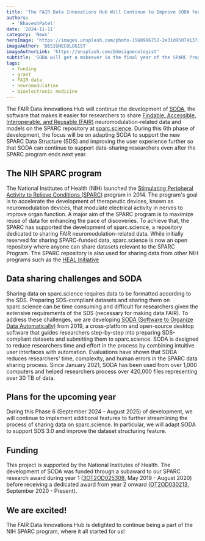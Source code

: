 ```yaml
---
title: 'The FAIR Data Innovations Hub Will Continue to Improve SODA for Easily Sharing FAIR Data on sparc.science'
authors:
  - 'BhaveshPatel'
date: '2024-11-11'
category: 'News'
heroImage: 'https://images.unsplash.com/photo-1560986752-2e31d9507413?ixlib=rb-1.2.1&ixid=MnwxMjA3fDB8MHxwaG90by1wYWdlfHx8fGVufDB8fHx8&auto=format&fit=crop&w=1470&q=80'
imageAuthor: 'DESIGNECOLOGIST'
imageAuthorLink: 'https://unsplash.com/@designecologist'
subtitle: 'SODA will get a makeover in the final year of the SPARC Program'
tags:
  - funding
  - grant
  - FAIR data
  - neuromodulation
  - bioelectronic medicine
---
```


The FAIR Data Innovations Hub will continue the development of [SODA](https://fairdataihub.org/sodaforsparc), the software that makes it easier for researchers to share [Findable, Accessible, Interoperable, and Reusable (FAIR)](https://doi.org/10.1038/sdata.2016.18) neuromodulation-related data and models on the SPARC repository at [sparc.science](https://sparc.science/). During this 6th phase of development, the focus will be on adapting SODA to support the new SPARC Data Structure (SDS) and improving the user experience further so that SODA can continue to support data-sharing researchers even after the SPARC program ends next year.

## The NIH SPARC program

The National Institutes of Health (NIH) launched the [Stimulating Peripheral Activity to Relieve Conditions (SPARC)](https://commonfund.nih.gov/sparc) program in 2014. The program's goal is to accelerate the development of therapeutic devices, known as neuromodulation devices, that modulate electrical activity in nerves to improve organ function. A major aim of the SPARC program is to maximize reuse of data for enhancing the pace of discoveries. To achieve that, the SPARC has supported the development of sparc.science, a repository dedicated to sharing FAIR neuromodulation-related data. While initially reserved for sharing SPARC-funded data, sparc.science is now an open repository where anyone can share datasets relevant to the SPARC Program. The SPARC repository is also used for sharing data from other NIH programs such as the [HEAL Initiative](https://heal.nih.gov/)

## Data sharing challenges and SODA

Sharing data on sparc.science requires data to be formatted according to the SDS. Preparing SDS-compliant datasets and sharing them on sparc.science can be time consuming and difficult for researchers given the extensive requirements of the SDS (necessary for making data FAIR). To address these challenges, we are developing [SODA (Software to Organize Data Automatically)](https://fairdataihub.org/sodaforsparc) from 2019, a cross-platform and open-source desktop software that guides researchers step-by-step into preparing SDS-compliant datasets and submitting them to sparc.science. SODA is designed to reduce researchers time and effort in the process by combining intuitive user interfaces with automation. Evaluations have shown that SODA reduces researchers' time, complexity, and human errors in the SPARC data sharing process. Since January 2021, SODA has been used from over 1,000 computers and helped researchers process over 420,000 files representing over 30 TB of data.

## Plans for the upcoming year

During this Phase 6 (September 2024 - August 2025) of development, we will continue to implement additional features to further streamlining the process of sharing data on sparc.science. In particular, we will adapt SODA to support SDS 3.0 and improve the dataset structuring feature.

## Funding

This project is supported by the National Institutes of Health. The development of SODA was funded through a subaward to our SPARC research award during year 1 ([3OT2OD025308](https://reporter.nih.gov/search/zBIyWmbCqUqJ1UOogLF_hw/project-details/9925983#details), May 2019 - August 2020) before receiving a dedicated award from year 2 onward ([OT2OD030213](https://reporter.nih.gov/search/njJyuQq65ECGiNL0JiR8cQ/projects), September 2020 - Present).

## We are excited!

The FAIR Data Innovations Hub is delighted to continue being a part of the NIH SPARC program, where it all started for us!

